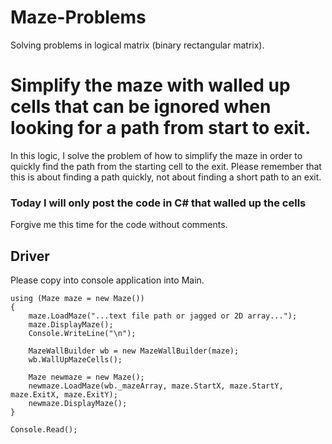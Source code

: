 # Maze-Problems
Solving problems in logical matrix (binary rectangular matrix).

# Simplify the maze with walled up cells that can be ignored when looking for a path from start to exit.

In this logic, I solve the problem of how to simplify the maze in order to quickly find the path from the starting cell to the exit. Please remember that this is about finding a path quickly, not about finding a short path to an exit.

### Today I will only post the code in C# that walled up the cells

Forgive me this time for the code without comments.


## Driver
Please copy into console application into Main.
```
using (Maze maze = new Maze())
{
    maze.LoadMaze("...text file path or jagged or 2D array...");
    maze.DisplayMaze();
    Console.WriteLine("\n");

    MazeWallBuilder wb = new MazeWallBuilder(maze);
    wb.WallUpMazeCells();

    Maze newmaze = new Maze();
    newmaze.LoadMaze(wb._mazeArray, maze.StartX, maze.StartY, maze.ExitX, maze.ExitY);
    newmaze.DisplayMaze();
}

Console.Read();

```
